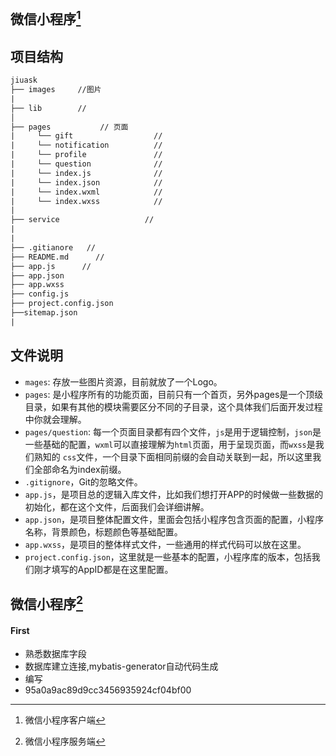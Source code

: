 ## 微信小程序[^wx_client]
[^wx_client]:微信小程序客户端

## 项目结构
```xml
jiuask
├── images     //图片
|
├── lib        //
│
├── pages           // 页面
|     └── gift					//
|     └── notification			//
|     └── profile				//
|     └── question				//
|	  └── index.js				//
|     └── index.json			//
|     └── index.wxml			//
|     └── index.wxss			//
|     
├── service                   // 
|      
|
├── .gitianore   // 
├── README.md      // 
├── app.js      // 
├── app.json
├── app.wxss
├── config.js
├── project.config.json
├──sitemap.json
|
```

## 文件说明
+ `mages`: 存放一些图片资源，目前就放了一个Logo。
+ `pages`: 是小程序所有的功能页面，目前只有一个首页，另外pages是一个顶级目录，如果有其他的模块需要区分不同的子目录，这个具体我们后面开发过程中你就会理解。
+ `pages/question`: 每一个页面目录都有四个文件，`js`是用于逻辑控制，`json`是一些基础的配置，`wxml`可以直接理解为`html`页面，用于呈现页面，而`wxss`是我们熟知的 `css`文件，一个目录下面相同前缀的会自动关联到一起，所以这里我们全部命名为index前缀。
+ `.gitignore`，Git的忽略文件。
+ `app.js`，是项目总的逻辑入库文件，比如我们想打开APP的时候做一些数据的初始化，都在这个文件，后面我们会详细讲解。
+ `app.json`，是项目整体配置文件，里面会包括小程序包含页面的配置，小程序名称，背景颜色，标题颜色等基础配置。
+ `app.wxss`，是项目的整体样式文件，一些通用的样式代码可以放在这里。
+ `project.config.json`，这里就是一些基本的配置，小程序库的版本，包括我们刚才填写的AppID都是在这里配置。


## 微信小程序[^wx_server]
[^wx_server]:微信小程序服务端
#### First
+ 熟悉数据库字段
+ 数据库建立连接,mybatis-generator自动代码生成
+ 编写
+ 95a0a9ac89d9cc3456935924cf04bf00